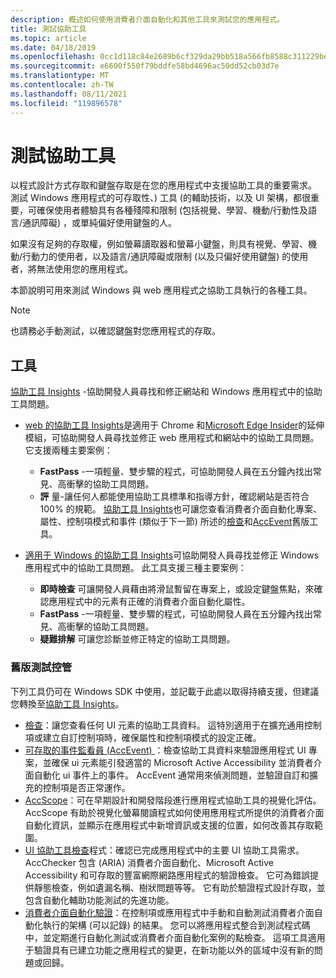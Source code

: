 ```yaml
---
description: 概述如何使用消費者介面自動化和其他工具來測試您的應用程式。
title: 測試協助工具
ms.topic: article
ms.date: 04/18/2019
ms.openlocfilehash: 0cc1d118c84e2689b6cf329da29bb518a566fb8588c311229be17fcd28825ddc
ms.sourcegitcommit: e6600f550f79bddfe58bd4696ac50dd52cb03d7e
ms.translationtype: MT
ms.contentlocale: zh-TW
ms.lasthandoff: 08/11/2021
ms.locfileid: "119896578"
---
```

# <a name="testing-for-accessibility"></a>測試協助工具

以程式設計方式存取和鍵盤存取是在您的應用程式中支援協助工具的重要需求。 測試 Windows 應用程式的可存取性、) 工具 (的輔助技術，以及 UI 架構，都很重要，可確保使用者體驗具有各種殘障和限制 (包括視覺、學習、機動/行動性及語言/通訊障礙) ，或單純偏好使用鍵盤的人。

如果沒有足夠的存取權，例如螢幕讀取器和螢幕小鍵盤，則具有視覺、學習、機動/行動力的使用者，以及語言/通訊障礙或限制 (以及只偏好使用鍵盤) 的使用者，將無法使用您的應用程式。

本節說明可用來測試 Windows 與 web 應用程式之協助工具執行的各種工具。

> [!NOTE]
> 也請務必手動測試，以確認鍵盤對您應用程式的存取。

## <a name="tools"></a>工具

[協助工具 Insights](https://accessibilityinsights.io/) -協助開發人員尋找和修正網站和 Windows 應用程式中的協助工具問題。

- [web 的協助工具 Insights](https://accessibilityinsights.io/docs/web/overview)是適用于 Chrome 和[Microsoft Edge Insider](https://www.microsoftedgeinsider.com)的延伸模組，可協助開發人員尋找並修正 web 應用程式和網站中的協助工具問題。 它支援兩種主要案例：
  - **FastPass** -一項輕量、雙步驟的程式，可協助開發人員在五分鐘內找出常見、高衝擊的協助工具問題。  
  - **評** 量-讓任何人都能使用協助工具標準和指導方針，確認網站是否符合100% 的規範。 [協助工具 Insights](https://accessibilityinsights.io/)也可讓您查看消費者介面自動化專案、屬性、控制項模式和事件 (類似于下一節) 所述的[檢查](/windows/desktop/winauto/inspect-objects)和[AccEvent](/windows/desktop/winauto/accessible-event-watcher)舊版工具。

- [適用于 Windows 的協助工具 Insights](https://accessibilityinsights.io/docs/windows/overview)可協助開發人員尋找並修正 Windows 應用程式中的協助工具問題。 此工具支援三種主要案例：
  - **即時檢查** 可讓開發人員藉由將滑鼠暫留在專案上，或設定鍵盤焦點，來確認應用程式中的元素有正確的消費者介面自動化屬性。
  - **FastPass** -一項輕量、雙步驟的程式，可協助開發人員在五分鐘內找出常見、高衝擊的協助工具問題。
  - **疑難排解** 可讓您診斷並修正特定的協助工具問題。

### <a name="legacy-testing-tools"></a>舊版測試控管

下列工具仍可在 Windows SDK 中使用，並記載于此處以取得持續支援，但建議您轉換至[協助工具 Insights](https://accessibilityinsights.io/)。

- [檢查](/windows/desktop/winauto/inspect-objects)：讓您查看任何 UI 元素的協助工具資料。 這特別適用于在擴充通用控制項或建立自訂控制項時，確保屬性和控制項模式的設定正確。
- [可存取的事件監看員 (AccEvent) ](/windows/desktop/winauto/accessible-event-watcher)：檢查協助工具資料來驗證應用程式 UI 專案，並確保 ui 元素能引發適當的 Microsoft Active Accessibility 並消費者介面自動化 ui 事件上的事件。 AccEvent 通常用來偵測問題，並驗證自訂和擴充的控制項是否正常運作。
- [AccScope](/windows/desktop/winauto/accscope)：可在早期設計和開發階段進行應用程式協助工具的視覺化評估。 AccScope 有助於視覺化螢幕閱讀程式如何使用應用程式所提供的消費者介面自動化資訊，並顯示在應用程式中新增資訊或支援的位置，如何改善其存取範圍。
- [UI 協助工具檢查](/windows/desktop/winauto/ui-accessibility-checker)程式：確認已完成應用程式中的主要 UI 協助工具需求。 AccChecker 包含 (ARIA) 消費者介面自動化、Microsoft Active Accessibility 和可存取的豐富網際網路應用程式的驗證檢查。 它可為錯誤提供靜態檢查，例如遺漏名稱、樹狀問題等等。 它有助於驗證程式設計存取，並包含自動化輔助功能測試的先進功能。
- [消費者介面自動化驗證](/windows/desktop/winauto/ui-automation-verify)：在控制項或應用程式中手動和自動測試消費者介面自動化執行的架構 (可以記錄) 的結果。 您可以將應用程式整合到測試程式碼中，並定期進行自動化測試或消費者介面自動化案例的點檢查。 這項工具適用于驗證具有已建立功能之應用程式的變更，在新功能以外的區域中沒有新的問題或回歸。
